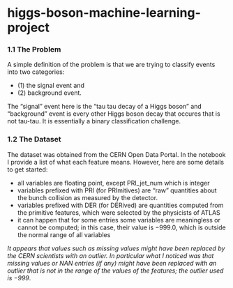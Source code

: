 # higgs-boson-machine-learning-project
### 1.1 The Problem
A simple definition of the problem is that we are trying to classify events into two categories:

- (1) the signal event and
- (2) background event.

The “signal” event here is the “tau tau decay of a Higgs boson” and “background” event is every other Higgs boson decay that occures that is not tau-tau. It is essentially a binary classification challenge.

### 1.2 The Dataset

The dataset was obtained from the CERN Open Data Portal. In the notebook I provide a list of what each feature means.
However, here are some details to get started:

- all variables are floating point, except PRI_jet_num which is integer
- variables prefixed with PRI (for PRImitives) are “raw” quantities about the bunch collision as measured by the detector.
- variables prefixed with DER (for DERived) are quantities computed from the primitive features, which were selected by the physicists of ATLAS
- it can happen that for some entries some variables are meaningless or cannot be computed; in this case, their value is −999.0, which is outside the normal range of all variables

_It appears that values such as missing values might have been replaced by the CERN scientists with an outlier. In particular what I noticed was that missing values or NAN entries (if any) might have been replaced with an outlier that is not in the range of the values of the features; the outlier used is −999_.
